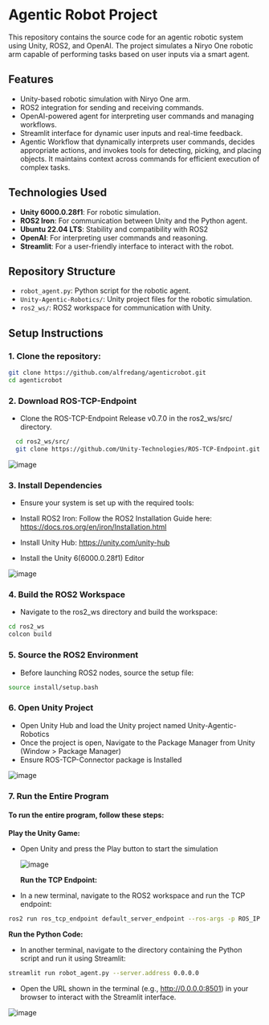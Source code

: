 # Agentic Robot Project

This repository contains the source code for an agentic robotic system using Unity, ROS2, and OpenAI. The project simulates a Niryo One robotic arm capable of performing tasks based on user inputs via a smart agent.

## Features
- Unity-based robotic simulation with Niryo One arm.
- ROS2 integration for sending and receiving commands.
- OpenAI-powered agent for interpreting user commands and managing workflows.
- Streamlit interface for dynamic user inputs and real-time feedback.
- Agentic Workflow that dynamically interprets user commands, decides appropriate actions, and invokes tools for detecting, picking, and placing objects. It maintains context across commands for efficient execution of complex tasks.

## Technologies Used
- **Unity 6000.0.28f1**: For robotic simulation.
- **ROS2 Iron**: For communication between Unity and the Python agent.
- **Ubuntu 22.04 LTS**: Stability and compatibility with ROS2
- **OpenAI**: For interpreting user commands and reasoning.
- **Streamlit**: For a user-friendly interface to interact with the robot.

## Repository Structure
- `robot_agent.py`: Python script for the robotic agent.
- `Unity-Agentic-Robotics/`: Unity project files for the robotic simulation.
- `ros2_ws/`: ROS2 workspace for communication with Unity.

## Setup Instructions

### 1. Clone the repository:
```bash
git clone https://github.com/alfredang/agenticrobot.git
cd agenticrobot
```


### 2. Download ROS-TCP-Endpoint
- Clone the ROS-TCP-Endpoint Release v0.7.0 in the ros2_ws/src/ directory.
```bash
  cd ros2_ws/src/
  git clone https://github.com/Unity-Technologies/ROS-TCP-Endpoint.git
```
![image](https://github.com/user-attachments/assets/5220c768-2b1c-4ff0-b1bc-bca611282163)


### 3. Install Dependencies
- Ensure your system is set up with the required tools:

- Install ROS2 Iron: Follow the ROS2 Installation Guide here: https://docs.ros.org/en/iron/Installation.html
- Install Unity Hub: https://unity.com/unity-hub
- Install the Unity 6(6000.0.28f1) Editor

![image](https://github.com/user-attachments/assets/3e251e7a-aeee-4486-a06c-d9870f46a19d)


### 4. Build the ROS2 Workspace
- Navigate to the ros2_ws directory and build the workspace:
```bash
cd ros2_ws
colcon build
```


### 5. Source the ROS2 Environment
- Before launching ROS2 nodes, source the setup file:
```bash
source install/setup.bash
```


### 6. Open Unity Project
- Open Unity Hub and load the Unity project named Unity-Agentic-Robotics
- Once the project is open, Navigate to the Package Manager from Unity (Window > Package Manager)
- Ensure ROS-TCP-Connector package is Installed

![image](https://github.com/user-attachments/assets/f735883e-0910-4fa7-9850-1658647b6dc3)


### 7. Run the Entire Program
#### To run the entire program, follow these steps:

**Play the Unity Game:**
- Open Unity and press the Play button to start the simulation

  ![image](https://github.com/user-attachments/assets/89c77a06-3ee9-4d42-94bf-d1cfbdc3d009)





  **Run the TCP Endpoint:**
- In a new terminal, navigate to the ROS2 workspace and run the TCP endpoint:

```bash
ros2 run ros_tcp_endpoint default_server_endpoint --ros-args -p ROS_IP:=127.0.0.1
```  


**Run the Python Code:**
- In another terminal, navigate to the directory containing the Python script and run it using Streamlit:
```bash
streamlit run robot_agent.py --server.address 0.0.0.0
```


- Open the URL shown in the terminal (e.g., http://0.0.0.0:8501) in your browser to interact with the Streamlit interface.

![image](https://github.com/user-attachments/assets/eeb855dd-7694-4d00-bef3-9fbaa48cb0c8)
